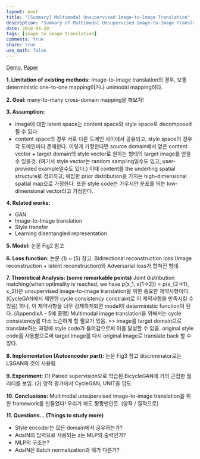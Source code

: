 ```yaml
---
layout: post
title: "[Summary] Multimodal Unsupervised Image-to-Image Translation"
description: "Summary of Multimodal Unsupervised Image-to-Image Translation"
date: 2018-04-20
tags: [image to image translation]
comments: true
share: true
use_math: false
---
```


[Demo](https://youtu.be/ab64TWzWn40), [Paper](https://arxiv.org/abs/1804.04732)

**1. Limitation of existing methods:** 
Image-to-image translation의 경우, 보통 deterministic one-to-one mapping이거나 unimodal mapping이다.

**2. Goal:**
many-to-many cross-domain mapping을 해보자!

**3. Assumption:** 
- image에 대한 latent space는 content space와 style space로 decomposed 될 수 있다. 
- content space의 경우 서로 다른 도메인 사이에서 공유되고, style space의 경우 각 도메인마다 존재한다.  이렇게 가정한다면 source domain에서 얻은 content vector + target domain의 style vector로 원하는 형태의 target image를 얻을 수 있을것. (여기서 style vector는 random sampling일수도 있고, user-provided example일수도 있다.) 이때 content를 the underling spatial structure로 정의하고, 복잡한 prior distribution을 가지는 high-dimensional spatial map으로 가정한다. 또한 style code는 가우시안 분포를 띄는 low-dimensional vector라고 가정한다.

**4. Related works:**
- GAN
- Image-to-Image translation
- Style transfer
- Learning disentangled representation

**5. Model:**
논문 Fig2 참고

**6. Loss function:**
논문 (1) ~ (5) 참고. Bidirectional reconstruction loss (Image reconstruction + latent reconstruction)와 Adversarial loss가 합쳐진 형태.

**7. Theoretical Analysis: (some remarkable points)**
Joint distribution matching(when optimality is reached, we have p(x\_1, x{1->2}) = p(x\_{2->1}, x\_2))은 unsupervised image-to-image translation을 위한 중요한 제약사항이다. (CycleGAN에서 제안한 cycle consistency constraint로 이 제약사항을 만족시킬 수 있음) 허나, 이 제약사항을 너무 강제하게되면 model이 deterministic function이 된다. (AppendixA - 5에 증명) Multimodal image translation을 위해서는 cycle consistency를 다소 느슨하게 할 필요가 있음.
=> image를 target domain으로 translate하는 과정에 style code가 들어감으로써 이를 달성할 수 있음. original style code를 사용함으로써 target image를 다시 original image로 translate back 할 수 있다.

**8. Implementation (Autoencoder part):**
논문 Fig3 참고
discriminator로는 LSGAN의 것이 사용됨

**9. Experiment:**
(1) Paired supervision으로 학습된 BicycleGAN에 거의 근접한 퀄리티를 보임. 
(2) 양적 평가에서 CycleGAN, UNIT을 압도

**10. Conclusions:**
Multimodal unsupervised image-to-image translation을 위한 framework를 만들었다! 우리가 봐도 짱짱맨인듯. (양적 / 질적으로)

**11. Questions… (Things to study more)**
- Style encoder는 모든 domain에서 공유하는가?
- AdaIN의 입력으로 사용되는 z는 MLP의 출력인가?
- MLP의 구조는?
- AdaIN은 Batch normalization과 뭐가 다른가?
